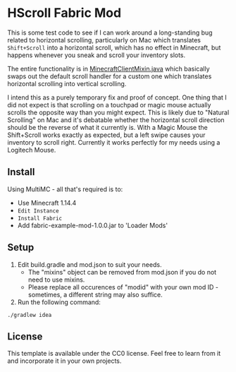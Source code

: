 # HScroll Fabric Mod

This is some test code to see if I can work around a long-standing bug related to horizontal
scrolling, particularly on Mac which translates `Shift+Scroll` into a horizontal scroll, which
has no effect in Minecraft, but happens whenever you sneak and scroll your inventory slots.

The entire functionality is in
[MinecraftClientMixin.java](src/main/java/net/fabricmc/andyvanee/mixin/MinecraftClientMixin.java)
which basically swaps out the default scroll handler for a custom one which translates
horizontal scrolling into vertical scrolling.

I intend this as a purely temporary fix and proof of concept. One thing that I did not expect is
that scrolling on a touchpad or magic mouse actually scrolls the opposite way than you might
expect. This is likely due to "Natural Scrolling" on Mac and it's debatable whether the
horizontal scroll direction should be the reverse of what it currently is. With a Magic Mouse
the Shift+Scroll works exactly as expected, but a left swipe causes your inventory to scroll
right. Currently it works perfectly for my needs using a Logitech Mouse.

## Install

Using MultiMC - all that's required is to:

-   Use Minecraft 1.14.4
-   `Edit Instance`
-   `Install Fabric`
-   Add fabric-example-mod-1.0.0.jar to 'Loader Mods'

## Setup

1. Edit build.gradle and mod.json to suit your needs.
    - The "mixins" object can be removed from mod.json if you do not need to use mixins.
    - Please replace all occurences of "modid" with your own mod ID - sometimes, a different string may also suffice.
2. Run the following command:

```
./gradlew idea
```

## License

This template is available under the CC0 license. Feel free to learn from it and incorporate it in your own projects.
